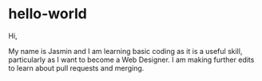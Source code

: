 # hello-world

Hi,

My name is Jasmin and I am learning basic coding as it is a useful skill, particularly as I want to become a Web Designer.
I am making further edits to learn about pull requests and merging.
